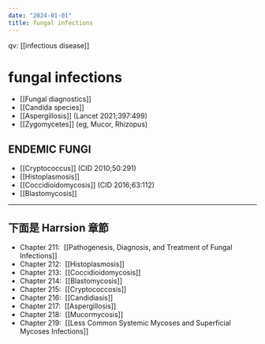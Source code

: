 ```yaml
---
date: "2024-01-01"
title: fungal infections
---
```



qv: [[infectious disease]]

# fungal infections

- [[Fungal diagnostics]]
- [[Candida species]]
- [[Aspergillosis]] (Lancet 2021;397:499)
- [[Zygomycetes]] (eg, Mucor, Rhizopus)

## ENDEMIC FUNGI

- [[Cryptococcus]] (CID 2010;50:291)
- [[Histoplasmosis]]
- [[Coccidioidomycosis]] (CID 2016;63:112)
- [[Blastomycosis]]

---
## 下面是 Harrsion 章節
- Chapter 211:  [[Pathogenesis, Diagnosis, and Treatment of Fungal Infections]]
- Chapter 212:  [[Histoplasmosis]]
- Chapter 213:  [[Coccidioidomycosis]]
- Chapter 214:  [[Blastomycosis]]
- Chapter 215:  [[Cryptococcosis]]
- Chapter 216:  [[Candidiasis]]
- Chapter 217:  [[Aspergillosis]]
- Chapter 218:  [[Mucormycosis]]
- Chapter 219:  [[Less Common Systemic Mycoses and Superficial Mycoses Infections]]
